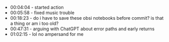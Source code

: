 - 00:04:04 - started action
- 00:05:58 - fixed music trouble
- 00:18:23 - do i have to save these obsi notebooks before commit? is that a thing or am i too old?
- 00:47:31 - arguing with ChatGPT about error paths and early returns
- 01:02:15 - lol no ampersand for me
